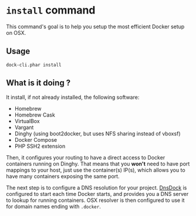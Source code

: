 # `install` command

This command's goal is to help you setup the most efficient Docker setup on OSX.

## Usage

```
dock-cli.phar install
```

## What is it doing ?

It install, if not already installed, the following software:
- Homebrew
- Homebrew Cask
- VirtualBox
- Vargant
- Dinghy (using boot2docker, but uses NFS sharing instead of vboxsf)
- Docker Compose
- PHP SSH2 extension

Then, it configures your routing to have a direct access to Docker containers running on Dinghy. That means that you
**won't** need to have port mappings to your host, just use the container(s) IP(s), which allows you to have many containers
exposing the same port.

The next step is to configure a DNS resolution for your project. [DnsDock](https://github.com/tonistiigi/dnsdock) is
configured to start each time Docker starts, and provides you a DNS server to lookup for running containers. OSX resolver
is then configured to use it for domain names ending with `.docker`.

